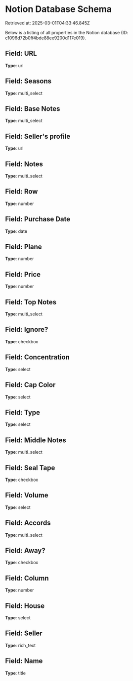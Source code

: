 # Notion Database Schema
Retrieved at: 2025-03-01T04:33:46.845Z

Below is a listing of all properties in the Notion database (ID: c1096d72b0ff4bde88ee9200d117e019).

## Field: URL
**Type**: url

## Field: Seasons
**Type**: multi_select

## Field: Base Notes
**Type**: multi_select

## Field: Seller's profile
**Type**: url

## Field: Notes
**Type**: multi_select

## Field: Row
**Type**: number

## Field: Purchase Date
**Type**: date

## Field: Plane
**Type**: number

## Field: Price
**Type**: number

## Field: Top Notes
**Type**: multi_select

## Field: Ignore?
**Type**: checkbox

## Field: Concentration 
**Type**: select

## Field: Cap Color
**Type**: select

## Field: Type
**Type**: select

## Field: Middle Notes
**Type**: multi_select

## Field: Seal Tape
**Type**: checkbox

## Field: Volume
**Type**: select

## Field: Accords
**Type**: multi_select

## Field: Away?
**Type**: checkbox

## Field: Column
**Type**: number

## Field: House
**Type**: select

## Field: Seller
**Type**: rich_text

## Field: Name
**Type**: title

